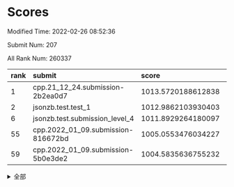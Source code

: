 # Scores

Modified Time: 2022-02-26 08:52:36

Submit Num: 207

All Rank Num: 260337

| rank |               submit               |       score        |       sigma        | pk_num |
| :--- | :--------------------------------- | :----------------- | :----------------- | :----- |
| 1    | cpp.21_12_24.submission-2b2ea0d7   | 1013.5720188612838 | 0.7957204533216259 | 5032   |
| 2    | jsonzb.test.test_1                 | 1012.9862103930403 | 0.8214652084927712 | 5026   |
| 6    | jsonzb.test.submission_level_4     | 1011.8929264180097 | 0.796342160499815  | 5036   |
| 55   | cpp.2022_01_09.submission-816672bd | 1005.0553476034227 | 0.7185099436900357 | 5030   |
| 59   | cpp.2022_01_09.submission-5b0e3de2 | 1004.5835636755232 | 0.7072731630111682 | 5028   |


<details>
<summary>全部</summary>

| rank |                 submit                 |       score        |       sigma        | pk_num |
| :--- | :------------------------------------- | :----------------- | :----------------- | :----- |
| 1    | cpp.21_12_24.submission-2b2ea0d7       | 1013.5720188612838 | 0.7957204533216259 | 5032   |
| 2    | jsonzb.test.test_1                     | 1012.9862103930403 | 0.8214652084927712 | 5026   |
| 3    | gobigger.level_3.submission_level_3_4  | 1012.271721371114  | 0.7886853198304706 | 5032   |
| 4    | gobigger.level_3.submission_level_3_21 | 1012.1713440397559 | 0.7699567302445647 | 5028   |
| 5    | gobigger.level_3.submission_level_3_27 | 1012.1086668506143 | 0.7870400363706253 | 5031   |
| 6    | jsonzb.test.submission_level_4         | 1011.8929264180097 | 0.796342160499815  | 5036   |
| 7    | gobigger.level_3.submission_level_3_48 | 1011.8199407149459 | 0.7727625729220199 | 5032   |
| 8    | gobigger.level_3.submission_level_3_17 | 1011.4678462545124 | 0.7749404351332552 | 5035   |
| 9    | gobigger.level_3.submission_level_3_14 | 1011.3569671946542 | 0.7706064594878378 | 5035   |
| 10   | gobigger.level_3.submission_level_3_18 | 1011.3135738046606 | 0.7743721157275952 | 5035   |
| 11   | gobigger.level_3.submission_level_3_47 | 1011.2650348792466 | 0.7883298841964839 | 5031   |
| 12   | gobigger.level_3.submission_level_3_49 | 1011.073612952844  | 0.7552320969914472 | 5030   |
| 13   | gobigger.level_3.submission_level_3_13 | 1011.0536174019906 | 0.7564811893608174 | 5035   |
| 14   | gobigger.level_3.submission_level_3_2  | 1010.8666257943681 | 0.7699918567218825 | 5029   |
| 15   | gobigger.level_3.submission_level_3_31 | 1010.8571058819867 | 0.7657072172789232 | 5029   |
| 16   | gobigger.level_3.submission_level_3_25 | 1010.8005832793853 | 0.7806852687143285 | 5026   |
| 17   | gobigger.level_3.submission_level_3_5  | 1010.6962063305859 | 0.7664732548614264 | 5034   |
| 18   | gobigger.level_3.submission_level_3_35 | 1010.637479879448  | 0.7603995207460499 | 5032   |
| 19   | gobigger.level_3.submission_level_3_3  | 1010.6072064648764 | 0.7730401010828607 | 5026   |
| 20   | gobigger.level_3.submission_level_3_12 | 1010.5963007783918 | 0.7847183138206814 | 5029   |
| 21   | gobigger.level_3.submission_level_3_8  | 1010.5490800099681 | 0.7589088275248924 | 5033   |
| 22   | gobigger.level_3.submission_level_3_37 | 1010.1136941099576 | 0.7676670989065663 | 5027   |
| 23   | gobigger.level_3.submission_level_3_23 | 1010.1104511372694 | 0.7667937033175313 | 5030   |
| 24   | gobigger.level_3.submission_level_3_29 | 1010.0718373451698 | 0.7764574807952138 | 5030   |
| 25   | gobigger.level_3.submission_level_3_41 | 1010.0517219586663 | 0.7606364075156319 | 5032   |
| 26   | gobigger.level_3.submission_level_3_20 | 1010.0404244353615 | 0.7832256734440457 | 5034   |
| 27   | gobigger.level_3.submission_level_3_38 | 1009.9262170943134 | 0.7456712673021801 | 5035   |
| 28   | gobigger.level_3.submission_level_3_24 | 1009.9136240939283 | 0.7496740940233173 | 5034   |
| 29   | gobigger.level_3.submission_level_3_36 | 1009.8868017390326 | 0.7656612249125248 | 5032   |
| 30   | gobigger.level_3.submission_level_3_26 | 1009.8305994445377 | 0.7681965898076702 | 5030   |
| 31   | gobigger.level_3.submission_level_3_22 | 1009.7994497989957 | 0.7617376037295475 | 5030   |
| 32   | gobigger.level_3.submission_level_3_28 | 1009.7718482760843 | 0.7468286100748948 | 5034   |
| 33   | gobigger.level_3.submission_level_3_16 | 1009.761529147128  | 0.7381257055595398 | 5027   |
| 34   | gobigger.level_3.submission_level_3_34 | 1009.6125724805365 | 0.7626612066848665 | 5024   |
| 35   | gobigger.level_3.submission_level_3_46 | 1009.6118420338472 | 0.7560611972574806 | 5032   |
| 36   | gobigger.level_3.submission_level_3_1  | 1009.5489324143512 | 0.7615513402578659 | 5033   |
| 37   | gobigger.level_3.submission_level_3_15 | 1009.4734622987065 | 0.7585342316054646 | 5035   |
| 38   | gobigger.level_3.submission_level_3_44 | 1009.4054977191912 | 0.7610614152141376 | 5028   |
| 39   | gobigger.level_3.submission_level_3_40 | 1009.3880160702226 | 0.7541940381553667 | 5027   |
| 40   | gobigger.level_3.submission_level_3_11 | 1009.3860961088731 | 0.7669270351626924 | 5033   |
| 41   | gobigger.level_3.submission_level_3_10 | 1009.2392537311069 | 0.7564963001750753 | 5025   |
| 42   | gobigger.level_3.submission_level_3_6  | 1009.228558580624  | 0.7425634250298729 | 5033   |
| 43   | gobigger.level_3.submission_level_3_33 | 1009.2278535747113 | 0.7457475919452979 | 5029   |
| 44   | gobigger.level_3.submission_level_3_30 | 1009.1606212928968 | 0.7493878220646546 | 5037   |
| 45   | gobigger.level_3.submission_level_3_19 | 1009.1233085568642 | 0.7466135093993768 | 5028   |
| 46   | gobigger.level_3.submission_level_3_43 | 1008.916799009651  | 0.7480959174113287 | 5023   |
| 47   | gobigger.level_3.submission_level_3_32 | 1008.8806142251317 | 0.729103949779329  | 5028   |
| 48   | gobigger.level_3.submission_level_3_39 | 1008.8283803356081 | 0.7554018156959985 | 5027   |
| 49   | gobigger.level_3.submission_level_3_0  | 1008.6597583336497 | 0.7515044769107262 | 5030   |
| 50   | gobigger.level_3.submission_level_3_42 | 1008.6511050657631 | 0.7525133682510279 | 5030   |
| 51   | gobigger.level_3.submission_level_3_9  | 1008.5811570508191 | 0.7681453463146323 | 5030   |
| 52   | gobigger.level_3.submission_level_3_7  | 1008.4581874100438 | 0.752723985450799  | 5032   |
| 53   | gobigger.level_3.submission_level_3_45 | 1008.0731491433702 | 0.7639394531184366 | 5035   |
| 54   | gobigger.level_1.submission_level_1_46 | 1005.6453285163328 | 0.7134319828234046 | 5029   |
| 55   | cpp.2022_01_09.submission-816672bd     | 1005.0553476034227 | 0.7185099436900357 | 5030   |
| 56   | gobigger.level_1.submission_level_1_7  | 1004.8086915706338 | 0.7266853602604909 | 5029   |
| 57   | gobigger.level_1.submission_level_1_37 | 1004.6421843751195 | 0.7156999896263857 | 5025   |
| 58   | gobigger.level_1.submission_level_1_17 | 1004.5994326634126 | 0.7363614288041385 | 5040   |
| 59   | cpp.2022_01_09.submission-5b0e3de2     | 1004.5835636755232 | 0.7072731630111682 | 5028   |
| 60   | gobigger.level_1.submission_level_1_1  | 1004.5420132882028 | 0.7262282543225439 | 5026   |
| 61   | gobigger.level_1.submission_level_1_35 | 1004.4712231044978 | 0.7299686630000813 | 5029   |
| 62   | gobigger.level_1.submission_level_1_45 | 1004.3992803523853 | 0.7071256400402838 | 5029   |
| 63   | gobigger.level_1.submission_level_1_38 | 1004.3832262486928 | 0.7144446949817672 | 5031   |
| 64   | gobigger.level_1.submission_level_1_16 | 1004.0672977621767 | 0.7276008047972585 | 5030   |
| 65   | gobigger.level_1.submission_level_1_5  | 1004.038037245569  | 0.7231402432783623 | 5027   |
| 66   | gobigger.level_1.submission_level_1_26 | 1004.0228037161559 | 0.7239689054303657 | 5026   |
| 67   | gobigger.level_1.submission_level_1_4  | 1003.9647979648694 | 0.7302897291149641 | 5029   |
| 68   | gobigger.level_1.submission_level_1_22 | 1003.8774369380108 | 0.722099005719957  | 5026   |
| 69   | gobigger.level_1.submission_level_1_30 | 1003.8693852559812 | 0.7190480779696605 | 5025   |
| 70   | gobigger.level_1.submission_level_1_27 | 1003.6634383707924 | 0.712158338789717  | 5027   |
| 71   | gobigger.level_1.submission_level_1_32 | 1003.5429579320177 | 0.7167996155530129 | 5029   |
| 72   | gobigger.level_1.submission_level_1_33 | 1003.4232466032205 | 0.7205134691157141 | 5027   |
| 73   | gobigger.level_1.submission_level_1_31 | 1003.3872870336944 | 0.7154591094720202 | 5034   |
| 74   | gobigger.level_1.submission_level_1_29 | 1003.385884424044  | 0.7177243332953833 | 5030   |
| 75   | gobigger.level_1.submission_level_1_34 | 1003.3589515438083 | 0.7234562943593692 | 5032   |
| 76   | gobigger.level_1.submission_level_1_3  | 1003.2977582231857 | 0.7154551295690051 | 5029   |
| 77   | gobigger.level_1.submission_level_1_41 | 1003.2453215334397 | 0.7171407291570636 | 5032   |
| 78   | gobigger.level_1.submission_level_1_18 | 1003.2172245790919 | 0.7131625090612039 | 5026   |
| 79   | gobigger.level_1.submission_level_1_6  | 1003.1788437331595 | 0.7158619399737076 | 5034   |
| 80   | gobigger.level_1.submission_level_1_21 | 1002.9665577360847 | 0.7166863414548055 | 5030   |
| 81   | gobigger.level_1.submission_level_1_13 | 1002.9269614201608 | 0.7050968036770839 | 5031   |
| 82   | gobigger.level_1.submission_level_1_49 | 1002.8720415457807 | 0.7064772285463531 | 5029   |
| 83   | gobigger.level_1.submission_level_1_25 | 1002.8359761041617 | 0.7106108043086486 | 5027   |
| 84   | gobigger.level_1.submission_level_1_42 | 1002.8084364160151 | 0.7117873758738846 | 5029   |
| 85   | gobigger.level_1.submission_level_1_43 | 1002.7995046868252 | 0.712552398788739  | 5027   |
| 86   | gobigger.level_1.submission_level_1_23 | 1002.793215114927  | 0.7267766367403015 | 5026   |
| 87   | gobigger.level_1.submission_level_1_15 | 1002.7842798200335 | 0.708131043887528  | 5033   |
| 88   | gobigger.level_1.submission_level_1_2  | 1002.7780553740581 | 0.7186192908986929 | 5032   |
| 89   | gobigger.level_1.submission_level_1_19 | 1002.7175968356723 | 0.7286254149617214 | 5030   |
| 90   | gobigger.level_1.submission_level_1_14 | 1002.7078463756933 | 0.7198411800562017 | 5032   |
| 91   | gobigger.level_1.submission_level_1_24 | 1002.6565192770171 | 0.7081213973613955 | 5031   |
| 92   | gobigger.level_1.submission_level_1_10 | 1002.6535594348609 | 0.7153792640098389 | 5025   |
| 93   | gobigger.level_1.submission_level_1_20 | 1002.5881158181794 | 0.7248245257453964 | 5032   |
| 94   | gobigger.level_1.submission_level_1_47 | 1002.5173912296301 | 0.7161205537372367 | 5033   |
| 95   | gobigger.level_1.submission_level_1_0  | 1002.3525009413208 | 0.7186218808271757 | 5034   |
| 96   | gobigger.level_1.submission_level_1_44 | 1002.2884516400192 | 0.7166935796030991 | 5024   |
| 97   | gobigger.level_1.submission_level_1_48 | 1002.2097609423508 | 0.7178153258956245 | 5035   |
| 98   | gobigger.level_1.submission_level_1_40 | 1002.1783647712267 | 0.7089305769205481 | 5033   |
| 99   | gobigger.level_1.submission_level_1_8  | 1002.1482401984389 | 0.7160799845863243 | 5025   |
| 100  | gobigger.level_1.submission_level_1_39 | 1002.1094330738977 | 0.7166349967019712 | 5031   |
| 101  | gobigger.level_1.submission_level_1_36 | 1002.0812229289528 | 0.7236634724358989 | 5035   |
| 102  | gobigger.level_1.submission_level_1_9  | 1001.8839821411567 | 0.7192345274194101 | 5027   |
| 103  | gobigger.level_1.submission_level_1_11 | 1001.8802411315386 | 0.708054467921422  | 5031   |
| 104  | gobigger.level_1.submission_level_1_28 | 1001.5681458943465 | 0.7103830064251458 | 5026   |
| 105  | gobigger.level_1.submission_level_1_12 | 1001.4405327432695 | 0.7092711603641929 | 5030   |
| 106  | gobigger.random.submission_random_12   | 997.2434952278778  | 0.7048277193019103 | 5031   |
| 107  | gobigger.random.submission_random_8    | 996.858170584121   | 0.7054608285819945 | 5027   |
| 108  | gobigger.random.submission_random_18   | 996.7423401557076  | 0.7130082320989903 | 5031   |
| 109  | gobigger.random.submission_random_9    | 996.7324941121977  | 0.7224783719882429 | 5038   |
| 110  | gobigger.random.submission_random_10   | 996.7249548012733  | 0.6996472100190239 | 5034   |
| 111  | gobigger.random.submission_random_37   | 996.7097333959422  | 0.7098978266917785 | 5035   |
| 112  | gobigger.random.submission_random_2    | 996.659413420906   | 0.7188508639915986 | 5030   |
| 113  | gobigger.random.submission_random_42   | 996.5676832826509  | 0.7028285510831093 | 5032   |
| 114  | gobigger.random.submission_random_45   | 996.5664539021247  | 0.7004978949400147 | 5027   |
| 115  | gobigger.random.submission_random_33   | 996.5646816938519  | 0.7117393363363599 | 5037   |
| 116  | gobigger.random.submission_random_28   | 996.5631516703882  | 0.7096746720964029 | 5031   |
| 117  | gobigger.random.submission_random_38   | 996.530478833811   | 0.7005579167214268 | 5029   |
| 118  | gobigger.random.submission_random_41   | 996.5274203048999  | 0.707715764811314  | 5038   |
| 119  | gobigger.random.submission_random_40   | 996.4168311539195  | 0.7012589257223161 | 5026   |
| 120  | gobigger.random.submission_random_6    | 996.3748144996925  | 0.7075479757398901 | 5035   |
| 121  | gobigger.random.submission_random_26   | 996.3007343701161  | 0.7023302353578174 | 5027   |
| 122  | gobigger.random.submission_random_35   | 996.2763769451113  | 0.712696370531099  | 5025   |
| 123  | gobigger.random.submission_random_11   | 996.2292094139867  | 0.6992187663128512 | 5030   |
| 124  | gobigger.random.submission_random_19   | 996.1725879706374  | 0.7013588286057375 | 5025   |
| 125  | gobigger.random.submission_random_22   | 996.1386387139287  | 0.715415438726051  | 5030   |
| 126  | gobigger.random.submission_random_32   | 996.1276822160263  | 0.7056561437751563 | 5033   |
| 127  | gobigger.random.submission_random_43   | 996.015912165278   | 0.6997182909183727 | 5034   |
| 128  | gobigger.random.submission_random_13   | 996.0152947588579  | 0.7073230029153459 | 5026   |
| 129  | gobigger.random.submission_random_44   | 995.9393013899929  | 0.7093931904423819 | 5028   |
| 130  | gobigger.random.submission_random_48   | 995.8642819024699  | 0.7044948841888675 | 5030   |
| 131  | gobigger.random.submission_random_14   | 995.8558481761448  | 0.7227582489120826 | 5034   |
| 132  | gobigger.random.submission_random_20   | 995.8366786903027  | 0.7118588035659752 | 5037   |
| 133  | gobigger.random.submission_random_34   | 995.7139720530234  | 0.7139937176478162 | 5034   |
| 134  | gobigger.random.submission_random_31   | 995.707570650996   | 0.7138599524413678 | 5031   |
| 135  | gobigger.random.submission_random_7    | 995.6852933289155  | 0.7019922937879751 | 5024   |
| 136  | gobigger.random.submission_random_17   | 995.5574237894102  | 0.7135882372401082 | 5029   |
| 137  | gobigger.random.submission_random_25   | 995.5565785125898  | 0.7197280408337915 | 5029   |
| 138  | gobigger.random.submission_random_0    | 995.5452353418897  | 0.7218337288253319 | 5032   |
| 139  | gobigger.random.submission_random_21   | 995.524790154445   | 0.7019163903855417 | 5036   |
| 140  | gobigger.random.submission_random_24   | 995.5004956401325  | 0.7134939080395611 | 5030   |
| 141  | gobigger.random.submission_random_36   | 995.4632652338711  | 0.7063953334285926 | 5031   |
| 142  | gobigger.random.submission_random_39   | 995.4108947630676  | 0.7112798197324344 | 5028   |
| 143  | gobigger.random.submission_random_16   | 995.2911346613167  | 0.7151195380295051 | 5032   |
| 144  | gobigger.random.submission_random_4    | 995.2764323741391  | 0.698676791097128  | 5027   |
| 145  | gobigger.random.submission_random_1    | 995.2643590394171  | 0.7009912664134555 | 5030   |
| 146  | gobigger.random.submission_random_49   | 995.1655401731584  | 0.71956432942408   | 5031   |
| 147  | gobigger.random.submission_random_47   | 995.0806774776531  | 0.7179652294305129 | 5030   |
| 148  | gobigger.random.submission_random_5    | 995.0410382206106  | 0.7004386870574854 | 5028   |
| 149  | gobigger.random.submission_random_46   | 995.0045518450013  | 0.7054611541534652 | 5032   |
| 150  | gobigger.random.submission_random_15   | 994.9820538181476  | 0.7051112402618425 | 5028   |
| 151  | gobigger.random.submission_random_27   | 994.9580947259471  | 0.7063190441882332 | 5031   |
| 152  | gobigger.random.submission_random_23   | 994.9498820121943  | 0.7113896951138962 | 5033   |
| 153  | gobigger.random.submission_random_30   | 994.8918928148792  | 0.7175418399717413 | 5036   |
| 154  | gobigger.random.submission_random_29   | 994.8492299808523  | 0.7322516516158287 | 5030   |
| 155  | gobigger.random.submission_random_3    | 994.7225878480003  | 0.716803694590581  | 5033   |
| 156  | gobigger.level_2.submission_level_2_26 | 994.6348028408746  | 0.7281568680628213 | 5032   |
| 157  | gobigger.level_2.submission_level_2_29 | 994.5004514393677  | 0.7298897456248911 | 5028   |
| 158  | gobigger.level_2.submission_level_2_1  | 993.9042125672503  | 0.7333560828984688 | 5035   |
| 159  | gobigger.level_2.submission_level_2_40 | 993.7182122338405  | 0.745067225730228  | 5029   |
| 160  | gobigger.level_2.submission_level_2_4  | 993.4749560007542  | 0.7350532346357136 | 5033   |
| 161  | gobigger.level_2.submission_level_2_44 | 993.4550475918112  | 0.7410113425549558 | 5032   |
| 162  | gobigger.level_2.submission_level_2_10 | 993.3295520421352  | 0.739370949635298  | 5032   |
| 163  | gobigger.level_2.submission_level_2_6  | 993.2060578030506  | 0.7262652972347274 | 5030   |
| 164  | gobigger.level_2.submission_level_2_48 | 993.0782728749476  | 0.7367918067566066 | 5034   |
| 165  | gobigger.level_2.submission_level_2_2  | 993.0396580036057  | 0.7301267942236507 | 5029   |
| 166  | gobigger.level_2.submission_level_2_9  | 992.9835326971547  | 0.7308026734820563 | 5031   |
| 167  | gobigger.level_2.submission_level_2_18 | 992.9534368596927  | 0.7384772702693749 | 5029   |
| 168  | gobigger.level_2.submission_level_2_24 | 992.8686406508198  | 0.7327530429557608 | 5039   |
| 169  | gobigger.level_2.submission_level_2_12 | 992.8571566206688  | 0.727324626842487  | 5028   |
| 170  | gobigger.level_2.submission_level_2_36 | 992.851401419976   | 0.746306368788366  | 5027   |
| 171  | gobigger.level_2.submission_level_2_11 | 992.7842518939607  | 0.759636702428184  | 5034   |
| 172  | gobigger.level_2.submission_level_2_19 | 992.7604176855474  | 0.7416549073362916 | 5031   |
| 173  | gobigger.level_2.submission_level_2_39 | 992.6239333110606  | 0.7544451794248165 | 5032   |
| 174  | gobigger.level_2.submission_level_2_37 | 992.5966668567584  | 0.7333804115965774 | 5033   |
| 175  | gobigger.level_2.submission_level_2_17 | 992.5337841655005  | 0.7488044064991367 | 5034   |
| 176  | gobigger.level_2.submission_level_2_25 | 992.5152890738258  | 0.7301385427663878 | 5036   |
| 177  | gobigger.level_2.submission_level_2_28 | 992.4882876589417  | 0.7456932181649799 | 5035   |
| 178  | gobigger.level_2.submission_level_2_5  | 992.2887156941575  | 0.7414434802497356 | 5033   |
| 179  | gobigger.level_2.submission_level_2_35 | 992.2832132343133  | 0.7309469374816531 | 5037   |
| 180  | gobigger.level_2.submission_level_2_7  | 992.2393958114206  | 0.7393886466270536 | 5034   |
| 181  | gobigger.level_2.submission_level_2_23 | 992.1189235076174  | 0.7415771522548564 | 5031   |
| 182  | gobigger.level_2.submission_level_2_41 | 992.1097740713055  | 0.7244061576297866 | 5034   |
| 183  | gobigger.level_2.submission_level_2_22 | 992.0615684175642  | 0.7436623488563848 | 5027   |
| 184  | gobigger.level_2.submission_level_2_30 | 992.0026242528501  | 0.7452945537256866 | 5031   |
| 185  | gobigger.level_2.submission_level_2_34 | 991.9219821752432  | 0.7337518094640981 | 5028   |
| 186  | gobigger.level_2.submission_level_2_38 | 991.9030251335662  | 0.737068257014578  | 5032   |
| 187  | gobigger.level_2.submission_level_2_33 | 991.8263219105047  | 0.7328107488038946 | 5032   |
| 188  | gobigger.level_2.submission_level_2_14 | 991.8104651353195  | 0.7431100917070446 | 5025   |
| 189  | gobigger.level_2.submission_level_2_13 | 991.72229259668    | 0.7607091650927671 | 5032   |
| 190  | gobigger.level_2.submission_level_2_43 | 991.6918874567444  | 0.7590346569530028 | 5033   |
| 191  | gobigger.level_2.submission_level_2_20 | 991.5475304339573  | 0.7578636207669498 | 5030   |
| 192  | gobigger.level_2.submission_level_2_46 | 991.4454730899243  | 0.7440858067790967 | 5027   |
| 193  | gobigger.level_2.submission_level_2_49 | 991.42111297875    | 0.7473897544702875 | 5035   |
| 194  | gobigger.level_2.submission_level_2_32 | 991.4054578868133  | 0.747925141131857  | 5025   |
| 195  | gobigger.level_2.submission_level_2_31 | 991.3628755070893  | 0.7415259575964308 | 5030   |
| 196  | gobigger.level_2.submission_level_2_0  | 991.2982948571482  | 0.7626617886785051 | 5030   |
| 197  | gobigger.level_2.submission_level_2_21 | 991.2962718692227  | 0.756788135160614  | 5030   |
| 198  | gobigger.level_2.submission_level_2_3  | 991.2902681625394  | 0.7443071939975401 | 5038   |
| 199  | gobigger.level_2.submission_level_2_45 | 991.1740720387877  | 0.7415291468384397 | 5031   |
| 200  | gobigger.level_2.submission_level_2_8  | 991.1622769636207  | 0.7416858324176986 | 5038   |
| 201  | gobigger.level_2.submission_level_2_42 | 991.003791729916   | 0.7591390313226685 | 5034   |
| 202  | gobigger.level_2.submission_level_2_27 | 990.7350200096206  | 0.7502784821348933 | 5028   |
| 203  | gobigger.level_2.submission_level_2_16 | 990.6139246667135  | 0.7638698558016291 | 5031   |
| 204  | gobigger.level_2.submission_level_2_15 | 990.5764692017704  | 0.7722176248777165 | 5036   |
| 205  | gobigger.level_2.submission_level_2_47 | 990.3065064028436  | 0.7815796531484192 | 5030   |
| 206  | gobigger.none.submission_none_1        | 978.1068759908662  | 1.375256531173956  | 5027   |
| 207  | gobigger.none.submission_none_0        | 976.6266703749347  | 1.358497833783154  | 5027   |

</details>